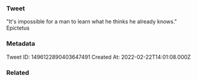 ### Tweet
"It's impossible for a man to learn what he thinks he already knows." Epictetus

### Metadata
Tweet ID: 1496122890403647491
Created At: 2022-02-22T14:01:08.000Z

### Related

